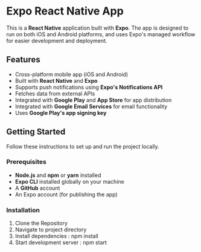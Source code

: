 # Expo React Native App

This is a **React Native** application built with **Expo**. The app is designed to run on both iOS and Android platforms, and uses Expo's managed workflow for easier development and deployment.

## Features

- Cross-platform mobile app (iOS and Android)
- Built with **React Native** and **Expo**
- Supports push notifications using **Expo's Notifications API**
- Fetches data from external APIs
- Integrated with **Google Play** and **App Store** for app distribution
- Integrated with **Google Email Services** for email functionality
- Uses **Google Play's app signing key**

## Getting Started

Follow these instructions to set up and run the project locally.

### Prerequisites

- **Node.js** and **npm** or **yarn** installed
- **Expo CLI** installed globally on your machine
- A **GitHub** account
- An Expo account (for publishing the app)

### Installation

1. Clone the Repository
2. Navigate to project directory
3. Install dependencies : npm install
5. Start development server : npm start

